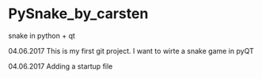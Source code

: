 # PySnake_by_carsten
snake in python + qt

04.06.2017
This is my first git project. I want to wirte a snake game in pyQT

04.06.2017
Adding a startup file